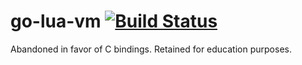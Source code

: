 # go-lua-vm [![Build Status](https://travis-ci.org/JanBerktold/go-lua-vm.svg?branch=master)](https://travis-ci.org/JanBerktold/go-lua-vm)

Abandoned in favor of C bindings. Retained for education purposes.
